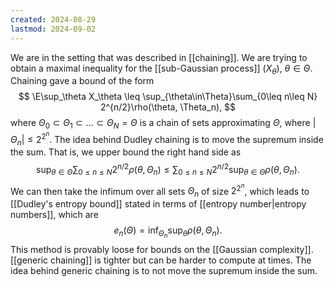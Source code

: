 ```yaml
---
created: 2024-08-29
lastmod: 2024-09-02
---
```


We are in the setting that was described in [[chaining]]. We are trying to obtain a maximal inequality for the [[sub-Gaussian process]] $(X_\theta)$, $\theta\in\Theta$. Chaining gave a bound of the form 
$$
\E\sup_\theta X_\theta \leq \sup_{\theta\in\Theta}\sum_{0\leq n\leq N} 2^{n/2}\rho(\theta, \Theta_n),
$$
where $\Theta_0\subset\Theta_1\subset\dots\subset \Theta_N=\Theta$ is a chain of sets approximating $\Theta$, where $|\Theta_n|\leq 2^{2^n}$.  The idea behind Dudley chaining is to move the supremum inside the sum. That is, we upper bound the right hand side as
$$
\sup_{\theta\in\Theta}\sum_{0\leq n\leq N} 2^{n/2}\rho(\theta, \Theta_n)\leq \sum_{0\leq n\leq N} 2^{n/2}\sup_{\theta\in\Theta}\rho(\theta, \Theta_n).
$$ 
We can then take the infimum over all sets $\Theta_n$ of size $2^{2^n}$, which leads to [[Dudley's entropy bound]] stated in terms of [[entropy number|entropy numbers]], which are
$$
e_n(\Theta) = \inf_{\Theta_n} \sup_{\theta} \rho(\theta, \Theta_n).
$$
This method is provably loose for bounds on the [[Gaussian complexity]]. [[generic chaining]] is tighter but can be harder to compute at times. The idea behind generic chaining is to not move the supremum inside the sum.
